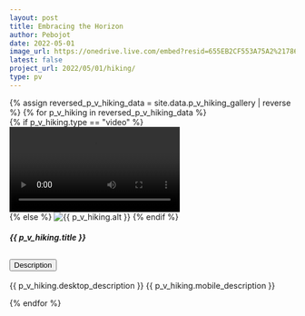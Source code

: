 ```yaml
---
layout: post
title: Embracing the Horizon
author: Pebojot
date: 2022-05-01
image_url: https://onedrive.live.com/embed?resid=655EB2CF553A75A2%217861&authkey=%21AHXT-pJfSAFMIr0
latest: false
project_url: 2022/05/01/hiking/
type: pv
---
```


<!-- <div class="container p-0">
  <div class="row p-0">
    {% assign reversed_p_v_hiking_data = site.data.p_v_hiking_gallery | reverse %}
    {% for p_v_hiking in reversed_p_v_hiking_data %}
    <div class="col-md-4 mt-3 col-lg-3 p-0">
      {% if p_v_hiking.type=="video" %}
      <div class="embed-responsive embed-responsive-16by9">
        <video class="embed-responsive-item w-100" controls>
          <source src="{{ p_v_hiking.src }}" type="video/mp4">
          Your browser does not support the video tag.
        </video>
      </div>
      {% else %}
      <img src="{{ p_v_hiking.src }}" class="img-fluid" alt="{{ p_v_hiking.alt }}">
      {% endif %}
    </div>
    {% endfor %}
  </div>
</div> -->

<div class="container p-0">
  <div class="row p-0">
    {% assign reversed_p_v_hiking_data = site.data.p_v_hiking_gallery | reverse %}
    {% for p_v_hiking in reversed_p_v_hiking_data %}
      <div class="col-md-4 mt-3 col-lg-3 p-0">
        <div class="card">
          {% if p_v_hiking.type == "video" %}
            <div class="embed-responsive embed-responsive-16by9">
              <video class="embed-responsive-item w-100" controls>
                <source src="{{ p_v_hiking.src }}" type="video/mp4">
                Your browser does not support the video tag.
              </video>
            </div>
          {% else %}
            <img src="{{ p_v_hiking.src }}" class="card-img-top" alt="{{ p_v_hiking.alt }}">
          {% endif %}
          <div class="card-body">
            <h5 class="card-title fw-lighter">{{ p_v_hiking.title }}</h5>
            <div class="accordion" id="accordionExample{{ forloop.index }}">
              <div class="accordion-item">
                <h2 class="accordion-header" id="heading{{ forloop.index }}">
                  <button class="accordion-button block" type="button" data-bs-toggle="collapse"
                          data-bs-target="#collapse{{ forloop.index }}" aria-expanded="false"
                          aria-controls="collapse{{ forloop.index }}">
                    Description
                  </button>
                </h2>
                <div id="collapse{{ forloop.index }}" class="accordion-collapse collapse block"
                     aria-labelledby="heading{{ forloop.index }}" data-bs-parent="#accordionExample{{ forloop.index }}">
                  <div class="accordion-body">
                    <p class="card-text fw-lighter">
                      <span class="desktop__size">{{ p_v_hiking.desktop_description }}</span>
                      <span class="mobile__size">{{ p_v_hiking.mobile_description }}</span>
                    </p>
                  </div>
                </div>
              </div>
            </div>
          </div>
        </div>
      </div>
    {% endfor %}
  </div>
</div>
